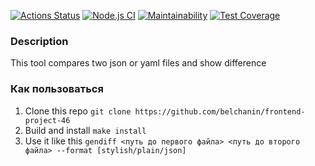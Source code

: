 [![Actions Status](https://github.com/sibgatullin-i/frontend-project-46/workflows/hexlet-check/badge.svg)](https://github.com/sibgatullin-i/frontend-project-46/actions)
[![Node.js CI](https://github.com/sibgatullin-i/frontend-project-46/actions/workflows/node.js.yml/badge.svg)](https://github.com/sibgatullin-i/frontend-project-46/actions/workflows/node.js.yml)
[![Maintainability](https://api.codeclimate.com/v1/badges/cdecc684b30153ab40a3/maintainability)](https://codeclimate.com/github/sibgatullin-i/frontend-project-46/maintainability)
[![Test Coverage](https://api.codeclimate.com/v1/badges/cdecc684b30153ab40a3/test_coverage)](https://codeclimate.com/github/sibgatullin-i/frontend-project-46/test_coverage)

### Description
This tool compares two json or yaml files and show difference

### Как пользоваться
1. Clone this repo `git clone https://github.com/belchanin/frontend-project-46`
2. Build and install `make install`
3. Use it like this `gendiff <путь до первого файла> <путь до второго файла> --format [stylish/plain/json]`